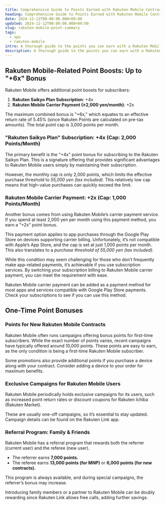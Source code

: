```yaml
---
title: Comprehensive Guide to Points Earned with Rakuten Mobile Contracts
heading: Comprehensive Guide to Points Earned with Rakuten Mobile Contracts
date: 2024-12-12T00:00:00.000+09:00
updated: 2024-12-12T00:00:00.000+09:00
slug: rakuten-mobile-point-summary
tags:
  - spu
  - rakuten-mobile
intro: A thorough guide to the points you can earn with a Rakuten Mobile contract! Learn about regular benefits and how to find exclusive one-time campaigns for Rakuten Mobile users.
description: A thorough guide to the points you can earn with a Rakuten Mobile contract! Learn about regular benefits and how to find exclusive one-time campaigns for Rakuten Mobile users.
---
```


## Rakuten Mobile-Related Point Boosts: Up to "+6x" Bonus

Rakuten Mobile offers additional point boosts for subscribers:

1. **Rakuten Saikyo Plan Subscription**: +4x
2. **Rakuten Mobile Carrier Payment (≥2,000 yen/month)**: +2x

The maximum combined bonus is "+6x," which equates to an effective return rate of 5.45% (since Rakuten Points are calculated on pre-tax amounts). The total point cap is 3,000 points per month.

### "Rakuten Saikyo Plan" Subscription: +4x (Cap: 2,000 Points/Month)

The primary benefit is the "+4x" point bonus for subscribing to the Rakuten Saikyo Plan. This is a signature offering that provides significant advantages to Rakuten Mobile users simply by maintaining their subscription.

However, the monthly cap is only 2,000 points, which limits the effective purchase threshold to *55,000 yen (tax included)*. This relatively low cap means that high-value purchases can quickly exceed the limit.

### Rakuten Mobile Carrier Payment: +2x (Cap: 1,000 Points/Month)

Another bonus comes from using Rakuten Mobile’s carrier payment service. If you spend at least 2,000 yen per month using this payment method, you earn a "+2x" point bonus.

This payment option applies to app purchases through the Google Play Store on devices supporting carrier billing. Unfortunately, it’s not compatible with Apple’s App Store, and the cap is set at just 1,000 points per month. This also translates to a *purchase threshold of 55,000 yen (tax included).*

While this condition may seem challenging for those who don’t frequently make app-related payments, it’s achievable if you use subscription services. By switching your subscription billing to Rakuten Mobile carrier payment, you can meet the requirement with ease.

Rakuten Mobile carrier payment can be added as a payment method for most apps and services compatible with Google Play Store payments. Check your subscriptions to see if you can use this method.

## One-Time Point Bonuses

### **Points for New Rakuten Mobile Contracts**

Rakuten Mobile often runs campaigns offering bonus points for first-time subscribers. While the exact number of points varies, recent campaigns have typically offered around 10,000 points. These points are easy to earn, as the only condition is being a first-time Rakuten Mobile subscriber.

Some promotions also provide additional points if you purchase a device along with your contract. Consider adding a device to your order for maximum benefits.

### **Exclusive Campaigns for Rakuten Mobile Users**

Rakuten Mobile periodically holds exclusive campaigns for its users, such as increased point return rates or discount coupons for Rakuten Ichiba (Rakuten Market).

These are usually one-off campaigns, so it’s essential to stay updated. Campaign details can be found on the Rakuten Link app.

### **Referral Program: Family & Friends**

Rakuten Mobile has a referral program that rewards both the referrer (current user) and the referee (new user).

- The referrer earns **7,000 points.**
- The referee earns **13,000 points (for MNP)** or **6,000 points (for new contracts).**

This program is always available, and during special campaigns, the referrer’s bonus may increase.

Introducing family members or a partner to Rakuten Mobile can be doubly rewarding since Rakuten Link allows free calls, adding further savings.
